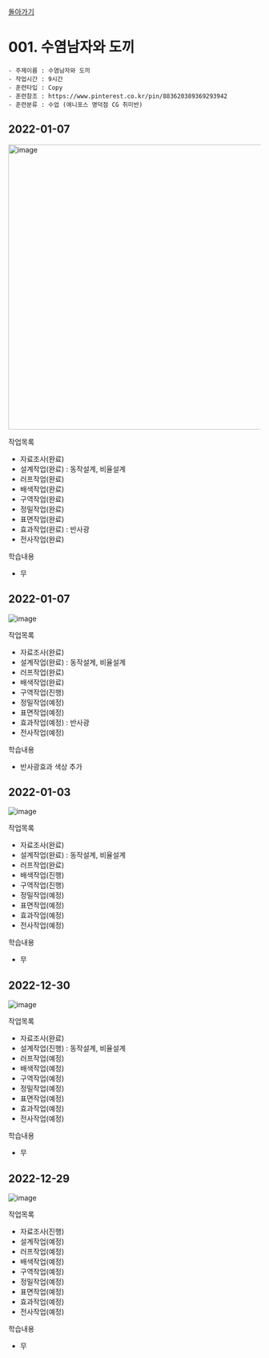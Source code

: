 [돌아가기](/Character-Full/README.md)

# 001. 수염남자와 도끼

```
- 주제이름 : 수염남자와 도끼
- 작업시간 : 9시간
- 훈련타입 : Copy
- 훈련참조 : https://www.pinterest.co.kr/pin/883620389369293942
- 훈련분류 : 수업 (애니포스 명덕점 CG 취미반)
```

## 2022-01-07
<img width="568" alt="image" src="https://user-images.githubusercontent.com/77244047/215084040-b8d460c0-3a26-4c5b-975e-1dd33387892d.png">

작업목록
- 자료조사(완료)
- 설계작업(완료) : 동작설계, 비율설계
- 러프작업(완료)
- 배색작업(완료)
- 구역작업(완료)
- 정밀작업(완료)
- 표면작업(완료)
- 효과작업(완료) : 반사광
- 전사작업(완료)

학습내용
- 무

## 2022-01-07
![image](https://user-images.githubusercontent.com/77244047/211143528-89a24041-e001-46ac-b4c2-c39f12378e23.png)

작업목록
- 자료조사(완료)
- 설계작업(완료) : 동작설계, 비율설계
- 러프작업(완료)
- 배색작업(완료)
- 구역작업(진행)
- 정밀작업(예정)
- 표면작업(예정)
- 효과작업(예정) : 반사광
- 전사작업(예정)

학습내용
- 반사광효과 색상 추가

## 2022-01-03
![image](https://user-images.githubusercontent.com/77244047/210365272-7a5039b0-0cf8-4810-b6b6-b92dad1557a7.png)

작업목록
- 자료조사(완료)
- 설계작업(완료) : 동작설계, 비율설계
- 러프작업(완료)
- 배색작업(진행)
- 구역작업(진행)
- 정밀작업(예정)
- 표면작업(예정)
- 효과작업(예정)
- 전사작업(예정)

학습내용
- 무

## 2022-12-30
![image](https://user-images.githubusercontent.com/77244047/210059380-303ee6d6-a5e7-47e9-99a6-d3861252a1a4.png)


작업목록
- 자료조사(완료)
- 설계작업(진행) : 동작설계, 비율설계
- 러프작업(예정)
- 배색작업(예정) 
- 구역작업(예정)
- 정밀작업(예정)
- 표면작업(예정)
- 효과작업(예정)
- 전사작업(예정)

학습내용
- 무

## 2022-12-29
![image](https://user-images.githubusercontent.com/77244047/209961907-b5483a04-b3fa-4fd0-aac4-3bb2b3edebc6.png)

작업목록
- 자료조사(진행)
- 설계작업(예정)
- 러프작업(예정)
- 배색작업(예정) 
- 구역작업(예정)
- 정밀작업(예정)
- 표면작업(예정)
- 효과작업(예정)
- 전사작업(예정)

학습내용
- 무
